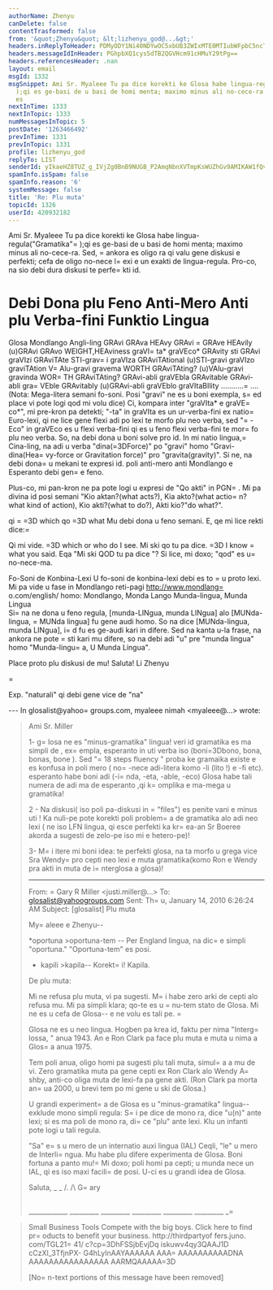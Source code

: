 ```yaml
---
authorName: Zhenyu
canDelete: false
contentTrasformed: false
from: '&quot;Zhenyu&quot; &lt;lizhenyu_god@...&gt;'
headers.inReplyToHeader: PDMyODY1Ni40NDYwOC5xbUB3ZWIxMTE0MTIubWFpbC5ncTEueWFob28uY29tPg==
headers.messageIdInHeader: PGhpbXQ1cys5dTB2QGVHcm91cHMuY29tPg==
headers.referencesHeader: .nan
layout: email
msgId: 1332
msgSnippet: Ami Sr. Myaleee Tu pa dice korekti ke Glosa habe lingua-regula( Gramatika
  );qi es ge-basi de u basi de homi menta; maximo minus ali no-cece-ra. Sed, ankora
  es
nextInTime: 1333
nextInTopic: 1333
numMessagesInTopic: 5
postDate: '1263466492'
prevInTime: 1331
prevInTopic: 1331
profile: lizhenyu_god
replyTo: LIST
senderId: yIkaeHZ8TUZ_g_IVjZg0BnB9NUGB_P2AmqNbnXVTmpKsWUZhGv9AMIKAW1fQvAn2X1gJIgchwLUfPPUZMdPvU6uEqspKOR_rWTo
spamInfo.isSpam: false
spamInfo.reason: '6'
systemMessage: false
title: 'Re: Plu muta'
topicId: 1326
userId: 420932182
---
```


Ami Sr. Myaleee 
Tu pa dice korekti ke Glosa habe lingua-regula("Gramatika"=
);qi es ge-basi de u basi de homi menta; maximo minus ali no-cece-ra. Sed, =
ankora es oligo ra qi valu gene diskusi e perfekti; cefa de oligo no-nece l=
exi e un exakti de lingua-regula. Pro-co, na sio debi dura diskusi te perfe=
kti id.

Debi Dona plu Feno Anti-Mero Anti plu Verba-fini Funktio Lingua
  =
 Glosa   Mondlango   Angli-ling
   GRAvi      GRAva       HEAvy
   GRAvi   =
   GRAve       HEAvily 
 (u)GRAvi     GRAvo       WEIGHT,HEAviness
   graVI=
ta*    graVEco*     GRAvity
  sti GRAvi    graVIzi     GRAviTAte
  STI-grav=
i    graVIza     GRAviTAtional
(u)STI-gravi    graVIzo     graviTAtion
   V=
Alu-gravi    gravema     WORTH GRAviTAting?
(u)VAlu-gravi    gravinda   WOR=
TH GRAviTAting?
   GRAvi-abli   graVEbla     GRAvitable
   GRAvi-abli   gra=
VEble     GRAvitably
(u)GRAvi-abli   graVEblo     graVItaBIlity
...........=
....(Nota: Mega-litera semani fo-soni. Posi "gravi" ne es u boni exempla, s=
ed place vi pote logi qod mi volu dice)
Ci, kompara inter "graVIta* e graVE=
co*", mi pre-kron pa detekti; "-ta" in graVIta es un ur-verba-fini ex natio=
 Euro-lexi, qi ne lice gene flexi adi po lexi te morfo plu neo verba, sed "=
-Eco" in graVEco es u flexi verba-fini qi es u feno flexi verba-fini te mor=
fo plu neo verba. So, na debi dona u boni solve pro id. In mi natio lingua,=
 Cina-ling, na adi u verba "dina(=3DForce)" po "gravi" homo "Gravi-dina(Hea=
vy-force or Gravitation force)" pro "gravita(gravity)". Si ne, na debi dona=
 u mekani te expresi id.
poli anti-mero anti Mondlango e Esperanto debi gen=
e feno.

Plus-co, mi pan-kron ne pa pote logi u expresi de "Qo akti" in PGN=
. Mi pa divina id posi semani "Kio aktan?(what acts?), Kia akto?(what actio=
n? what kind of action), Kio akti?(what to do?), Akti kio?"do what?". 

qi =
=3D which
qo =3D what
Mu debi dona u feno semani. E, qe mi lice rekti dice:=

Qi mi vide.  =3D  which or who do I see.
Mi ski qo tu pa dice. =3D I know =
what you said. 
Eqa "Mi ski QOD tu pa dice "?  Si lice, mi doxo; "qod" es u=
 no-nece-ma.

Fo-Soni de Konbina-Lexi
U fo-soni de konbina-lexi debi es to =
u proto lexi. Mi pa vide u fase in Mondlango reti-pagi  http://www.mondlang=
o.com/english/ homo:
Mondlango, Monda Lango
Munda-lingua, Munda Lingua  
Si=
 na ne dona u feno regula, [munda-LINgua, munda LINgua] alo [MUNda-lingua, =
MUNda lingua] fu gene audi homo. So na dice [MUNda-lingua, munda LINgua], i=
d fu es ge-audi kari in difere. Sed na kanta u-la frase, na ankora ne pote =
sti kari mu difere, so na debi adi "u" pre "munda lingua" homo "Munda-lingu=
a, U Munda Lingua".  
 
Place proto plu diskusi de mu!
Saluta!
Li Zhenyu 

=


   

Exp. "naturali" qi debi gene vice de "na"
  

--- In glosalist@yahoo=
groups.com, myaleee nimah <myaleee@...> wrote:
>
> Ami Sr. Miller
> 
> 1- g=
losa ne es "minus-gramatika" lingua! veri id gramatika es ma simpli de , ex=
empla, esperanto in uti verba  iso (boni=3Dbono, bona, bonas, bone ). Sed "=
18 steps fluency " proba ke gramaika existe e es konfusa in poli mero (  no=
-nece adi-litera komo -li (lito !)  e -fi etc). esperanto habe boni adi (-i=
nda, -eta, -able, -eco) Glosa habe tali numera de adi ma de esperanto ,qi k=
omplika e ma-mega u gramatika!
> 
> 2 - Na diskusi( iso poli pa-diskusi in =
"files") es penite vani e minus uti ! Ka nuli-pe pote korekti  poli problem=
a de gramatika alo adi neo lexi ( ne iso LFN lingua, qi esce perfekti ka kr=
ea-an Sr Boeree akorda a sugesti de zelo-pe iso mi e hetero-pe)! 
> 
> 3- M=
i itere mi boni idea: te perfekti glosa, na ta morfo u grega vice Sra Wendy=
 pro cepti neo lexi e muta gramatika(komo Ron e Wendy pra akti in muta de i=
nterglosa a glosa)!
> 
> 
> 
> 
> ________________________________
> From: =
Gary R Miller <justi.miller@...>
> To: glosalist@yahoogroups.com
> Sent: Th=
u, January 14, 2010 6:26:24 AM
> Subject: [glosalist] Plu muta
> 
>   
> My=
aleee e Zhenyu--
> 
> *oportuna >oportuna-tem -- Per England lingua, na dic=
e simpli "oportuna."
> "Oportuna-tem" es posi.
> * kapili >kapila--  Korekt=
i!  Kapila.
> 
> De plu muta:
> 
> Mi ne refusa plu muta, vi pa sugesti.  M=
i habe zero arki de cepti alo
> refusa mu.  Mi pa simpli klara; qo-te es u =
nu-tem stato de Glosa.  Mi ne
> es u cefa de Glosa-- e ne volu es tali pe.
=
> 
> Glosa ne es u neo lingua.  Hogben pa krea id, faktu per nima
> "Interg=
lossa, " anua 1943.  An e Ron Clark pa face plu muta e muta u nima
> a Glos=
a anua 1975.
> 
> Tem poli anua, oligo homi pa sugesti plu tali muta, simul=
a a mu de vi. 
> Zero gramatika muta pa gene cepti ex Ron Clark alo Wendy A=
shby, anti-co
> oliga muta de lexi-fa pa gene akti.  (Ron Clark pa morta an=
ua 2000, u
> brevi tem po mi gene u ski de Glosa.)
> 
> U grandi experiment=
a de Glosa es u "minus-gramatika" lingua-- exklude
> mono simpli regula:  S=
i pe dice de mono ra, dice "u(n)" ante lexi; si es
> ma poli de mono ra, di=
ce "plu" ante lexi.  Klu un infanti pote logi u
> tali regula. 
> 
> "Sa" e=
s u mero de un internatio auxi lingua (IAL) Ceqli, "le" u mero de
> Interli=
ngua.  Mu habe plu difere experimenta de Glosa.  Boni fortuna a
> panto mu!=
  Mi doxo; poli homi pa cepti; u munda nece un IAL, qi es iso
> maxi facili=
 de posi.  U-ci es u grandi idea de Glosa.
> 
> Saluta,
> _ _
> /.
> /\   G=
ary
> ##
> ____________ _________ _________ _________ _________ _________ _=

> Small Business Tools
> Compete with the big boys.  Click here to find pr=
oducts to benefit your business.
> http://thirdpartyof fers.juno. com/TGL21=
41/ c?cp=3DhFSSjbEvjDq iskuwv4qy3QAAJ1D cCzXl_3TfjnPX- G4hLylnAAYAAAAAA AAA=
AAAAAAAAAADNA AAAAAAAAAAAAAAAA AARMQAAAAA=3D
> 
>  
> 
> 
>       
> 
> [No=
n-text portions of this message have been removed]
>



